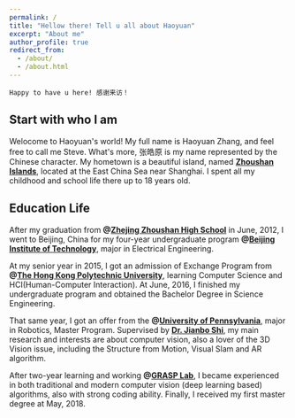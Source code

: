 ```yaml
---
permalink: /
title: "Hellow there! Tell u all about Haoyuan"
excerpt: "About me"
author_profile: true
redirect_from: 
  - /about/
  - /about.html
---
```


`Happy to have u here! 感谢来访！`


Start with who I am
------------------
Welocome to Haoyuan's world! My full name is Haoyuan Zhang, and feel free to call me Steve. What's more, 张皓原 is my name represented by the Chinese character. My hometown is a beautiful island, named **[Zhoushan Islands](https://zh.wikipedia.org/wiki/%E8%88%9F%E5%B1%B1%E7%BE%A4%E5%B2%9B)**, located at the East China Sea near Shanghai. I spent all my childhood and school life there up to 18 years old.


Education Life
--------------
After my graduation from **@[Zhejing Zhoushan High School](http://www.zjzszx.cn)** in June, 2012, I went to Beijing, China for my four-year undergraduate program **@[Beijing Institute of Technology](http://www.bit.edu.cn/)**, major in Electrical Engineering. 

At my senior year in 2015, I got an admission of Exchange Program from **@[The Hong Kong Polytechnic University](https://www.polyu.edu.hk/web/en/home/index.html)**, learning Computer Science and HCI(Human-Computer Interaction). At June, 2016, I finished my undergraduate program and obtained the Bachelor Degree in Science Engineering.     

That same year, I got an offer from the **@[University of Pennsylvania](https://www.upenn.edu/)**, major in Robotics, Master Program. Supervised by **[Dr. Jianbo Shi](http://www.cis.upenn.edu/~jshi/)**, my main research and interests are about computer vision, also a lover of the 3D Vision issue, including the Structure from Motion, Visual Slam and AR algorithm. 

After two-year learning and working **@[GRASP Lab](https://www.grasp.upenn.edu/)**, I became experienced in both traditional and modern computer vision (deep learning based) algorithms, also with strong coding ability. Finally, I received my first master degree at May, 2018. 
